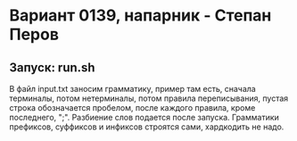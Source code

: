 # Вариант 0139, напарник - Степан Перов
## Запуск: run.sh  
В файл input.txt заносим грамматику, пример там есть, сначала терминалы, потом нетерминалы, потом правила переписывания, пустая строка обозначается пробелом, после каждого правила, кроме последнего, ";". Разбиение слов подается после запуска. Грамматики префиксов, суффиксов и инфиксов строятся сами, хардкодить не надо.

